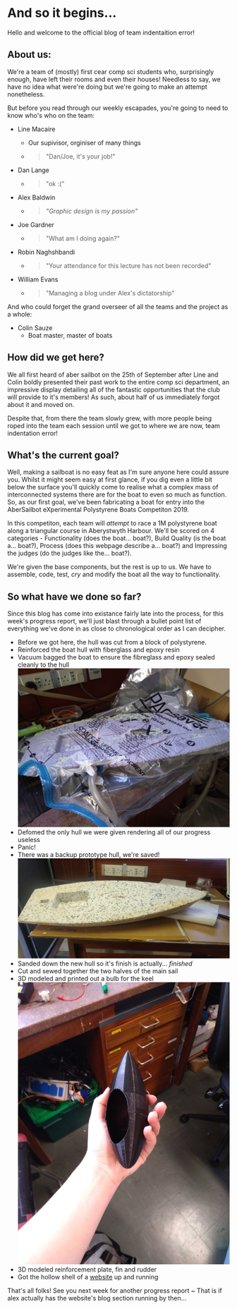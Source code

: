 # And so it begins...

Hello and welcome to the official blog of team     indentaition error!

## About us:

We're a team of (mostly) first cear comp sci students who, surprisingly enough, have left their rooms and even their houses!
Needless to say, we have no idea what were're doing but we're going to make an attempt nonetheless.

But before you read through our weekly escapades, you're going to need to know who's who on the team:

* Line Macaire
  * Our supivisor, orginiser of many things
  * > "Dan/Joe, it's your job!"

* Dan Lange
  * > "ok :("
  
* Alex Baldwin
  * > _"Graphic design is my passion"_
  
* Joe Gardner
  * > "What am I doing again?"
  
* Robin Naghshbandi
  * > "Your attendance for this lecture has not been recorded"
  
* William Evans
  * > "Managing a blog under Alex's dictatorship"
  
And who could forget the grand overseer of all the teams and the project as a whole:

* Colin Sauze
  * Boat master, master of boats
  
## How did we get here?
  
We all first heard of aber sailbot on the 25th of September after Line and Colin boldly presented their past work to the entire comp sci department, an impressive display detailing all of the fantastic opportunities that the club will provide to it's members! 
As such, about half of us immediately forgot about it and moved on.

Despite that, from there the team slowly grew, with more people being roped into the team each session until we got to where we are now, team     indentation error!

## What's the current goal?

Well, making a sailboat is no easy feat as I'm sure anyone here could assure you.
Whilst it might seem easy at first glance, if you dig even a little bit below the surface you'll quickly come to realise what a complex mass of interconnected systems there are for the boat to even so much as function.
So, as our first goal, we've been fabricating a boat for entry into the AberSailbot eXperimental Polystyrene Boats Competiton 2019.

In this competiton, each team will _attempt_ to race a 1M polystyrene boat along a triangular course in Aberystwyth Harbour. We'll be scored on 4 categories - Functionality (does the boat... boat?), Build Quality (is the boat a... boat?), Process (does this webpage describe a... boat?) and Impressing the judges (do the judges like the...  boat?).

We're given the base components, but the rest is up to us. 
We have to assemble, code, test, _cry_ and modify the boat all the way to functionality.

## So what have we done so far?

Since this blog has come into existance fairly late into the process, for this week's progress report, we'll just blast through a bullet point list of everything we've done in as close to chronological order as I can decipher.

* Before we got here, the hull was cut from a block of polystyrene.
* Reinforced the boat hull with fiberglass and epoxy resin
* Vacuum bagged the boat to ensure the fibreglass and epoxy sealed cleanly to the hull
![DeadHull](https://github.com/abersailbot/IndentationError-site/blob/master/blog/2019-11-05/DeadHull.jpg)
* Defomed the only hull we were given rendering all of our progress useless
* Panic!
* There was a backup prototype hull, we're saved! 
![BackupHull](https://github.com/abersailbot/IndentationError-site/blob/master/blog/2019-11-05/BackupHull.jpg)
* Sanded down the new hull so it's finish is actually... *finished*
* Cut and sewed together the two halves of the main sail
* 3D modeled and printed out a bulb for the keel
![Bulb](https://github.com/abersailbot/IndentationError-site/blob/master/blog/2019-11-05/PrintedBulb.jpg)
* 3D modeled reinforcement plate, fin and rudder
* Got the hollow shell of a [website](https://indentationerror.com) up and running

That's all folks!
See you next week for another progress report ~
That is if alex actually has the website's blog section running by then...
